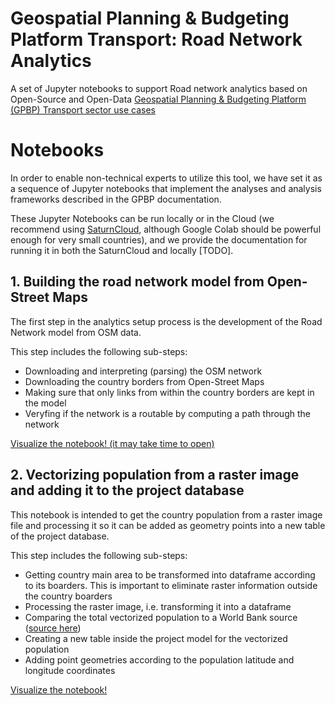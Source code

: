 # Geospatial Planning & Budgeting Platform Transport: Road Network Analytics

A set of Jupyter notebooks to support Road network analytics based on Open-Source and Open-Data
[Geospatial Planning & Budgeting Platform (GPBP) Transport sector use cases](https://docs.google.com/document/d/1AugI7_AiD2v-ES_actmseHsFMmi-oMdLxGF2YAcv5XY)

# Notebooks

In order to enable non-technical experts to utilize this tool, we have set it as a sequence of Jupyter notebooks that 
implement the analyses and analysis frameworks described in the GPBP documentation.

These Jupyter Notebooks can be run locally or in the Cloud (we recommend using [SaturnCloud](https://saturncloud.io/), 
although Google Colab should be powerful enough for very small countries), and we provide the documentation for running it
in both the SaturnCloud and locally [TODO].

## 1. Building the road network model from Open-Street Maps

The first step in the analytics setup process is the development of the Road Network model from OSM data. 

This step includes the following sub-steps:

* Downloading and interpreting (parsing) the OSM network
* Downloading the country borders from Open-Street Maps
* Making sure that only links from within the country borders are kept in the model
* Veryfing if the network is a routable by computing a path through the network

[Visualize the notebook! (it may take time to open)](https://nbviewer.org/github/pedrocamargo/road_analytics/blob/main/notebooks/1.Build_model_from_OSM.ipynb)

## 2. Vectorizing population from a raster image and adding it to the project database

This notebook is intended to get the country population from a raster image file and processing it so it can be added as geometry points into a new table of the project database.

This step includes the following sub-steps:

* Getting country main area to be transformed into dataframe according to its boarders. This is important to eliminate raster information outside the country boarders
* Processing the raster image, i.e. transforming it into a dataframe
* Comparing the total vectorized population to a World Bank source ([source here](https://data.worldbank.org/indicator/SP.POP.TOTL))
* Creating a new table inside the project model for the vectorized population
* Adding point geometries according to the population latitude and longitude coordinates

[Visualize the notebook!](https://nbviewer.org/github/pedrocamargo/road_analytics/blob/main/notebooks/2.Vectorizing_population.ipynb)
